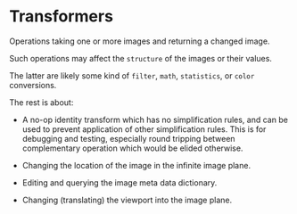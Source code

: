# Transformers

Operations taking one or more images and returning a changed image.

Such operations may affect the `structure` of the images or their values.

The latter are likely some kind of `filter`, `math`, `statistics`, or `color` conversions.

The rest is about:

  - A no-op identity transform which has no simplification rules, and can be used to prevent
    application of other simplification rules. This is for debugging and testing, especially
    round tripping between complementary operation which would be elided otherwise.

  - Changing the location of the image in the infinite image plane.

  - Editing and querying the image meta data dictionary.

  - Changing (translating) the viewport into the image plane.
